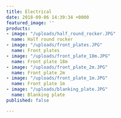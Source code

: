 ```yaml
---
title: Electrical
date: 2018-09-06 14:39:34 +0000
featured_image: ''
products:
- image: "/uploads/half_round_rocker.JPG"
  name: Half round rocker
- image: "/uploads/front_plates.JPG"
  name: Front plates
- image: "/uploads/front_plate_18m.JPG"
  name: Front plate 18m
- image: "/uploads/front_plate_2m.JPG"
  name: Front plate 2m
- image: "/uploads/front_plate_1m.JPG"
  name: Front plate 1m
- image: "/uploads/blanking_plate.JPG"
  name: Blanking plate
published: false

---
```

